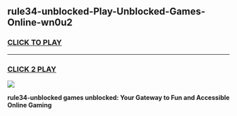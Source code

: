 
## rule34-unblocked-Play-Unblocked-Games-Online-wn0u2
<h3>
<a href="https://premium76.site?title=rule34-unblocked&ref=25A">CLICK TO PLAY</a></h3>
<hr>

<h3>
<a href="https://premium76.site?title=rule34-unblocked&ref=25A">CLICK 2 PLAY</a>
  
</h3>

<a href="https://premium76.site?title=rule34-unblocked&ref=25A"><img src="https://clearcache.store/games.png"></a>


**rule34-unblocked games unblocked: Your Gateway to Fun and Accessible Online Gaming**
